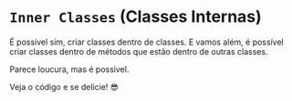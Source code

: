 # `Inner Classes` (Classes Internas)

É possível sim, criar classes dentro de classes. E vamos além, é possível criar classes dentro de métodos que estão dentro de outras classes.

Parece loucura, mas é possível.

Veja o código e se delicie! 😎